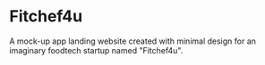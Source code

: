 # Fitchef4u
A mock-up app landing website created with minimal design for an imaginary foodtech startup named "Fitchef4u".
